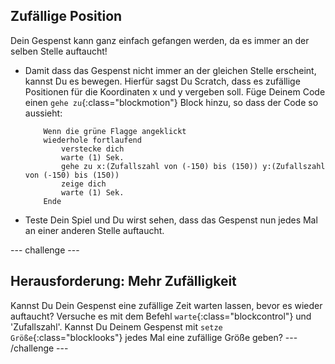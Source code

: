 ## Zufällige Position

Dein Gespenst kann ganz einfach gefangen werden, da es immer an der selben Stelle auftaucht!

+ Damit dass das Gespenst nicht immer an der gleichen Stelle erscheint, kannst Du es bewegen. Hierfür sagst Du Scratch, dass es zufällige Positionen für die Koordinaten x und y vergeben soll. Füge Deinem Code einen `gehe zu`{:class="blockmotion"} Block hinzu, so dass der Code so aussieht:

	```blocks
		Wenn die grüne Flagge angeklickt
		wiederhole fortlaufend
			verstecke dich
			warte (1) Sek.
			gehe zu x:(Zufallszahl von (-150) bis (150)) y:(Zufallszahl von (-150) bis (150))
			zeige dich
			warte (1) Sek.
		Ende
	```

+ Teste Dein Spiel und Du wirst sehen, dass das Gespenst nun jedes Mal an einer anderen Stelle auftaucht.

--- challenge ---
## Herausforderung: Mehr Zufälligkeit
Kannst Du Dein Gespenst eine zufällige Zeit warten lassen, bevor es wieder auftaucht? Versuche es mit dem Befehl `warte`{:class="blockcontrol"} und 'Zufallszahl'. Kannst Du Deinem Gespenst mit `setze Größe`{:class="blocklooks"} jedes Mal eine zufällige Größe geben?
--- /challenge ---
